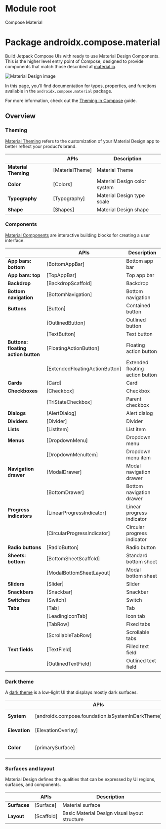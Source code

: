 # Module root

Compose Material

# Package androidx.compose.material

Build Jetpack Compose UIs with ready to use Material Design Components. This is the higher level entry point of Compose, designed to provide components that match those described at <a href="https://material.io" class="external" target="_blank">material.io</a>.

![Material Design image](https://developer.android.com/images/reference/androidx/compose/material/material-design.png)

In this page, you'll find documentation for types, properties, and functions available in the `androidx.compose.material` package.

For more information, check out the <a href="https://developer.android.com/jetpack/compose/themes" class="external" target="_blank">Theming in Compose</a> guide.

## Overview

### Theming

<a href="https://material.io/design/material-theming/overview.html" class="external" target="_blank">Material Theming</a> refers to the customization of your Material Design app to better reflect your product’s brand.

|      | **APIs** | **Description** |
| ---- | -------- | --------------- |
| **Material Theming** | [MaterialTheme] | Material Theme |
| **Color** | [Colors] | Material Design color system |
| **Typography** | [Typography] | Material Design type scale |
| **Shape** | [Shapes] | Material Design shape |

### Components

<a href="https://material.io/components" class="external" target="_blank">Material Components</a> are interactive building blocks for creating a user interface.

|      | **APIs** | **Description** |
| ---- | -------- | --------------- |
| **App bars: bottom** | [BottomAppBar] | Bottom app bar |
| **App bars: top** | [TopAppBar] | Top app bar |
| **Backdrop** | [BackdropScaffold] | Backdrop |
| **Bottom navigation** | [BottomNavigation] | Bottom navigation |
| **Buttons** | [Button] | Contained button |
|  | [OutlinedButton] | Outlined button |
|  | [TextButton] | Text button |
| **Buttons: floating action button** | [FloatingActionButton] | Floating action button |
|  | [ExtendedFloatingActionButton] | Extended floating action button |
| **Cards** | [Card] | Card |
| **Checkboxes** | [Checkbox] | Checkbox |
|  | [TriStateCheckbox] | Parent checkbox |
| **Dialogs** | [AlertDialog] | Alert dialog |
| **Dividers** | [Divider] | Divider |
| **Lists** | [ListItem] | List item |
| **Menus** | [DropdownMenu] | Dropdown menu |
|  | [DropdownMenuItem] | Dropdown menu item |
| **Navigation drawer** | [ModalDrawer] | Modal navigation drawer |
|  | [BottomDrawer] | Bottom navigation drawer |
| **Progress indicators** | [LinearProgressIndicator] | Linear progress indicator |
|  | [CircularProgressIndicator] | Circular progress indicator |
| **Radio buttons** | [RadioButton] | Radio button |
| **Sheets: bottom** | [BottomSheetScaffold] | Standard bottom sheet |
|  | [ModalBottomSheetLayout] | Modal bottom sheet |
| **Sliders** | [Slider] | Slider |
| **Snackbars** | [Snackbar] | Snackbar |
| **Switches** | [Switch] | Switch |
| **Tabs** | [Tab] | Tab |
|  | [LeadingIconTab] | Icon tab |
|  | [TabRow] | Fixed tabs |
|  | [ScrollableTabRow] | Scrollable tabs |
| **Text fields** | [TextField] | Filled text field |
|  | [OutlinedTextField] | Outlined text field |

### Dark theme

A <a href="https://material.io/design/color/dark-theme.html" class="external" target="_blank">dark theme</a> is a low-light UI that displays mostly dark surfaces.

|      | **APIs** | **Description** |
| ---- | -------- | --------------- |
| **System** | [androidx.compose.foundation.isSystemInDarkTheme] | System dark theme |
| **Elevation** | [ElevationOverlay] | Elevation overlay |
| **Color** | [primarySurface] | Primary surface color |

### Surfaces and layout

Material Design defines the qualities that can be expressed by UI regions, surfaces, and components.

|      | **APIs** | **Description** |
| ---- | -------- | --------------- |
| **Surfaces** | [Surface] | Material surface |
| **Layout** | [Scaffold] | Basic Material Design visual layout structure |

